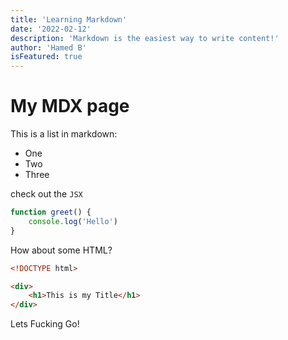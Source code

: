 ```yaml
---
title: 'Learning Markdown'
date: '2022-02-12'
description: 'Markdown is the easiest way to write content!'
author: 'Hamed B'
isFeatured: true
---
```


# My MDX page

This is a list in markdown:

-   One
-   Two
-   Three

check out the `JSX`

```js
function greet() {
    console.log('Hello')
}
```

How about some HTML?

```html
<!DOCTYPE html>

<div>
    <h1>This is my Title</h1>
</div>
```

Lets Fucking Go!

